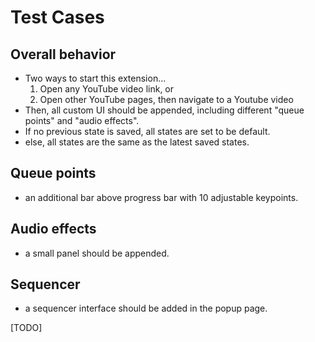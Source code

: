 # Test Cases

## Overall behavior

- Two ways to start this extension...
  1. Open any YouTube video link, or
  2. Open other YouTube pages, then navigate to a Youtube video
- Then, all custom UI should be appended, including different "queue points" and "audio effects".
- If no previous state is saved, all states are set to be default.
- else, all states are the same as the latest saved states.

## Queue points

- an additional bar above progress bar with 10 adjustable keypoints.

## Audio effects

- a small panel should be appended.

## Sequencer

- a sequencer interface should be added in the popup page.

[TODO]

